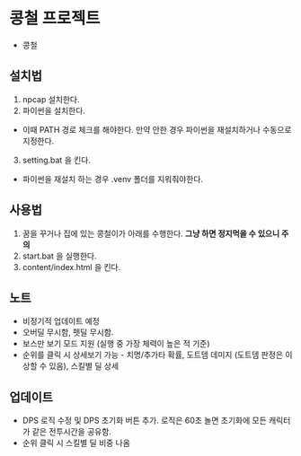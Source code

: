 # 콩철 프로젝트

- 콩철

## 설치법

1. npcap 설치한다.
2. 파이썬을 설치한다.
  - 이때 PATH 경로 체크를 해야한다. 만약 안한 경우 파이썬을 재설치하거나 수동으로 지정한다.
3. setting.bat 을 킨다.
  - 파이썬을 재설치 하는 경우 .venv 폴더를 지워줘야한다.

## 사용법

1. 꿈을 꾸거나 집에 있는 콩철이가 아래를 수행한다. __그냥 하면 정지먹을 수 있으니 주의__
3. start.bat 을 실행한다.
4. content/index.html 을 킨다.

## 노트

+ 비정기적 업데이트 예정
+ 오버딜 무시함, 펫딜 무시함.
+ 보스만 보기 모드 지원 (실행 중 가장 체력이 높은 적 기준)
+ 순위를 클릭 시 상세보기 가능 - 치명/추가타 확률, 도트뎀 데미지 (도트뎀 판정은 이상할 수 있음), 스킬별 딜 상세

## 업데이트

+ DPS 로직 수정 및 DPS 초기화 버튼 추가. 로직은 60초 놀면 초기화에 모든 캐릭터가 같은 전투시간을 공유함.
+ 순위 클릭 시 스킬별 딜 비중 나옴
